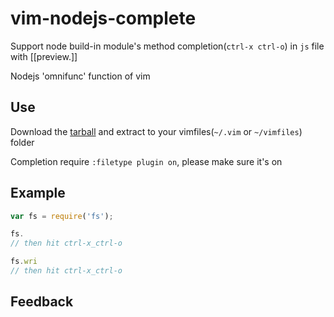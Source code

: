vim-nodejs-complete
===================

Support node build-in module's method completion(`ctrl-x ctrl-o`) in `js` file with [[preview.]]

Nodejs 'omnifunc' function of vim

## Use
Download the [tarball](https://github.com/myhere/vim-nodejs-complete/zipball/master) and extract to your vimfiles(`~/.vim` or
`~/vimfiles`) folder

Completion require `:filetype plugin on`, please make sure it's on


## Example

```js
var fs = require('fs');

fs.
// then hit ctrl-x_ctrl-o

fs.wri
// then hit ctrl-x_ctrl-o
```

## Feedback


